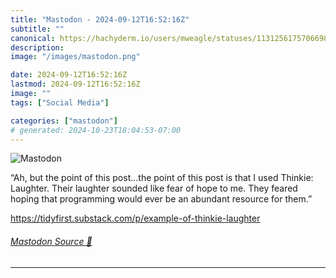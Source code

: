 ```yaml
---
title: "Mastodon - 2024-09-12T16:52:16Z"
subtitle: ""
canonical: https://hachyderm.io/users/mweagle/statuses/113125617570669837
description:
image: "/images/mastodon.png"

date: 2024-09-12T16:52:16Z
lastmod: 2024-09-12T16:52:16Z
image: ""
tags: ["Social Media"]

categories: ["mastodon"]
# generated: 2024-10-23T18:04:53-07:00
---
```

![Mastodon](/images/mastodon.png)

<p>“Ah, but the point of this post…the point of this post is that I used Thinkie: Laughter. Their laughter sounded like fear of hope to me. They feared hoping that programming would ever be an abundant resource for them.”</p><p><a href="https://tidyfirst.substack.com/p/example-of-thinkie-laughter" target="_blank" rel="nofollow noopener noreferrer" translate="no"><span class="invisible">https://</span><span class="ellipsis">tidyfirst.substack.com/p/examp</span><span class="invisible">le-of-thinkie-laughter</span></a></p>


###### [Mastodon Source 🐘](https://hachyderm.io/@mweagle/113125617570669837)

___
